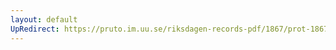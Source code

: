 ```yaml
---
layout: default
UpRedirect: https://pruto.im.uu.se/riksdagen-records-pdf/1867/prot-1867--fk--510/prot-1867--fk--510_001.pdf
---
```

